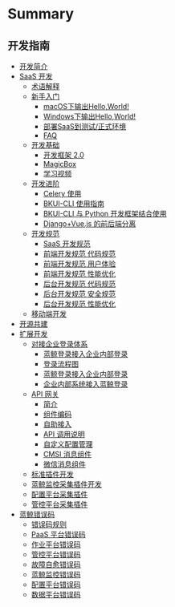 # Summary

## 开发指南
* [开发简介](开发简介/README.md)
* [SaaS 开发]()
    * [术语解释](SaaS开发/term.md)
    * [新手入门]()
        * [macOS下输出Hello,World!](SaaS开发/新手入门/macOS.md)
        * [Windows下输出Hello,World!](SaaS开发/新手入门/Windows.md)
        * [部署SaaS到测试/正式环境](SaaS开发/新手入门/deployment_saas.md)
        * [FAQ](SaaS开发/新手入门/faq.md)
    * [开发基础]()
        * [开发框架 2.0](SaaS开发/开发基础/README.md)
        * [MagicBox](SaaS开发/开发基础/MagicBox.md)
        * [学习视频](SaaS开发/开发基础/video.md)
    * [开发进阶]()
        * [Celery 使用](SaaS开发/开发进阶/celery.md)
        * [BKUI-CLI 使用指南](SaaS开发/开发进阶/bkui/bkui.md)
        * [BKUI-CLI 与 Python 开发框架结合使用](SaaS开发/开发进阶/BKUI.md)
        * [Django+Vue.js 的前后端分离](SaaS开发/开发进阶/django_vue.md)
    * [开发规范]()
        * [SaaS 开发规范](SaaS开发/开发规范/编码规范/README.md)
        * [前端开发规范 代码规范](SaaS开发/开发规范/编码规范/front1.md)
        * [前端开发规范 用户体验](SaaS开发/开发规范/编码规范/front2.md)
        * [前端开发规范 性能优化](SaaS开发/开发规范/编码规范/front3.md)
        * [后台开发规范 代码规范](SaaS开发/开发规范/编码规范/background1.md)
        * [后台开发规范 安全规范](SaaS开发/开发规范/编码规范/background2.md)
        * [后台开发规范 性能优化](SaaS开发/开发规范/编码规范/background3.md)
    * [移动端开发](SaaS开发/Mobile_development.md)
* [开源共建](开源共建/README.md)
* [扩展开发]()
    * [对接企业登录体系]()
        * [蓝鲸登录接入企业内部登录](扩展开发/对接企业登录体系/README.md)
        * [登录流程图](扩展开发/对接企业登录体系/flow_chart.md)
        * [蓝鲸登录接入企业内部登录](扩展开发/对接企业登录体系/login_with_usermgr.md)
        * [企业内部系统接入蓝鲸登录](扩展开发/对接企业登录体系/use_bk_login.md)
    * [API 网关]()
        * [简介](扩展开发/API网关/README.md)
        * [组件编码](扩展开发/API网关/chapter1.md)
        * [自助接入](扩展开发/API网关/access.md)
        * [API 调用说明](扩展开发/API网关/APIspecification.md)
        * [自定义配置管理](扩展开发/API网关/custom.md)
        * [CMSI 消息组件](扩展开发/API网关/CMSI.md)
        * [微信消息组件](扩展开发/API网关/WeChat.md)
    * [标准插件开发](扩展开发/sops.md)
    * [蓝鲸监控采集插件开发](扩展开发/monitor.md)
    * [配置平台采集插件](扩展开发/cmdb.md)
    * [管控平台采集插件](扩展开发/gse.md)
* [蓝鲸错误码]()
    * [错误码规则](蓝鲸错误码/README.md)
    * [PaaS 平台错误码](蓝鲸错误码/paas.md)
    * [作业平台错误码](蓝鲸错误码/job.md)
    * [管控平台错误码](蓝鲸错误码/control.md)
    * [故障自愈错误码](蓝鲸错误码/fat.md)
    * [蓝鲸监控错误码](蓝鲸错误码/monitor.md)
    * [配置平台错误码](蓝鲸错误码/allocation.md)
    * [数据平台错误码](蓝鲸错误码/data.md)
